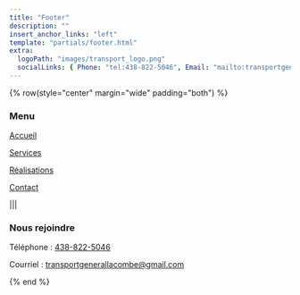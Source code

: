 ```yaml
---
title: "Footer"
description: ""
insert_anchor_links: "left"
template: "partials/footer.html"
extra:
  logoPath: "images/transport_logo.png"
  socialLinks: { Phone: "tel:438-822-5046", Email: "mailto:transportgenerallacombe@gmail.com"}
---
```


{% row(style="center" margin="wide" padding="both") %}

### Menu

<a href="/accueil"> Accueil </a>

<a href="/services"> Services </a>

<a href="/realisations"> Réalisations </a>

<a href="/contact"> Contact </a>

|||

### Nous rejoindre

<p> Téléphone : <a href="tel:438-822-5046">438-822-5046</a> </p>
<p> Courriel : <a href="mailto:transportgenerallacombe@gmail.com">transportgenerallacombe@gmail.com</a> </p>

{% end %}


<style>
  a {
cursor: pointer;

  }
  
  </style>